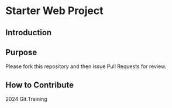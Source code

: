 # Starter Web Project

## Introduction

## Purpose

Please fork this repository and then issue Pull Requests for review.
## How to Contribute

2024 Git.Training
